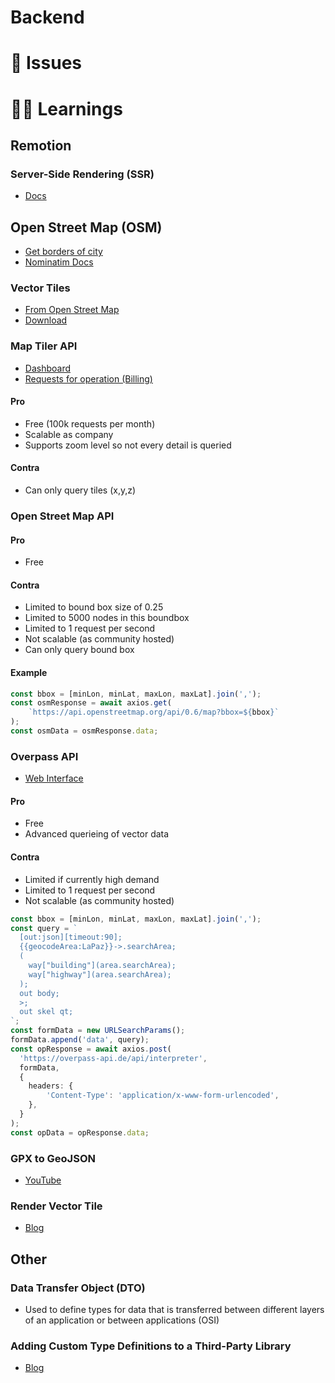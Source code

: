 # Backend

# 🔴 Issues

# 👨‍🏫 Learnings

## Remotion

### Server-Side Rendering (SSR)
- [Docs](https://www.remotion.dev/docs/ssr)

## Open Street Map (OSM)
- [Get borders of city](https://www.youtube.com/watch?v=fRTHshCj-L0)
- [Nominatim Docs](https://nominatim.org/release-docs/develop/api/Overview/)

### Vector Tiles
- [From Open Street Map](https://www.youtube.com/watch?v=Wh--DHRULkE)
- [Download](https://data.maptiler.com/downloads/tileset/osm/)

### Map Tiler API
- [Dashboard](https://cloud.maptiler.com/account/analytics)
- [Requests for operation (Billing)](https://documentation.maptiler.com/hc/en-us/articles/6576861156753-What-is-a-MapTiler-Cloud-request-)

#### Pro
- Free (100k requests per month)
- Scalable as company
- Supports zoom level so not every detail is queried

#### Contra
- Can only query tiles (x,y,z)

### Open Street Map API

#### Pro
- Free

#### Contra
- Limited to bound box size of 0.25
- Limited to 5000 nodes in this boundbox
- Limited to 1 request per second
- Not scalable (as community hosted)
- Can only query bound box

#### Example
```ts
const bbox = [minLon, minLat, maxLon, maxLat].join(',');
const osmResponse = await axios.get(
    `https://api.openstreetmap.org/api/0.6/map?bbox=${bbox}`
);
const osmData = osmResponse.data;
```

### Overpass API
- [Web Interface](https://overpass-turbo.eu/)

#### Pro
- Free
- Advanced querieing of vector data

#### Contra
- Limited if currently high demand
- Limited to 1 request per second
- Not scalable (as community hosted)

```ts
const bbox = [minLon, minLat, maxLon, maxLat].join(',');
const query = `
  [out:json][timeout:90];
  {{geocodeArea:LaPaz}}->.searchArea;
  (
    way["building"](area.searchArea);
    way["highway"](area.searchArea);
  );
  out body;
  >;
  out skel qt;
`;
const formData = new URLSearchParams();
formData.append('data', query);
const opResponse = await axios.post(
  'https://overpass-api.de/api/interpreter',
  formData,
  {
    headers: {
        'Content-Type': 'application/x-www-form-urlencoded',
    },
  }
);
const opData = opResponse.data;
```

### GPX to GeoJSON
- [YouTube](https://www.youtube.com/watch?v=YwRGml8_3DU)

### Render Vector Tile
- [Blog](https://observablehq.com/@jjhembd/vector-tile-rendering)

## Other

### Data Transfer Object (DTO)
- Used to define types for data that is transferred between different layers of an application or between applications (OSI)

### Adding Custom Type Definitions to a Third-Party Library
- [Blog](https://www.detroitlabs.com/blog/adding-custom-type-definitions-to-a-third-party-library/)